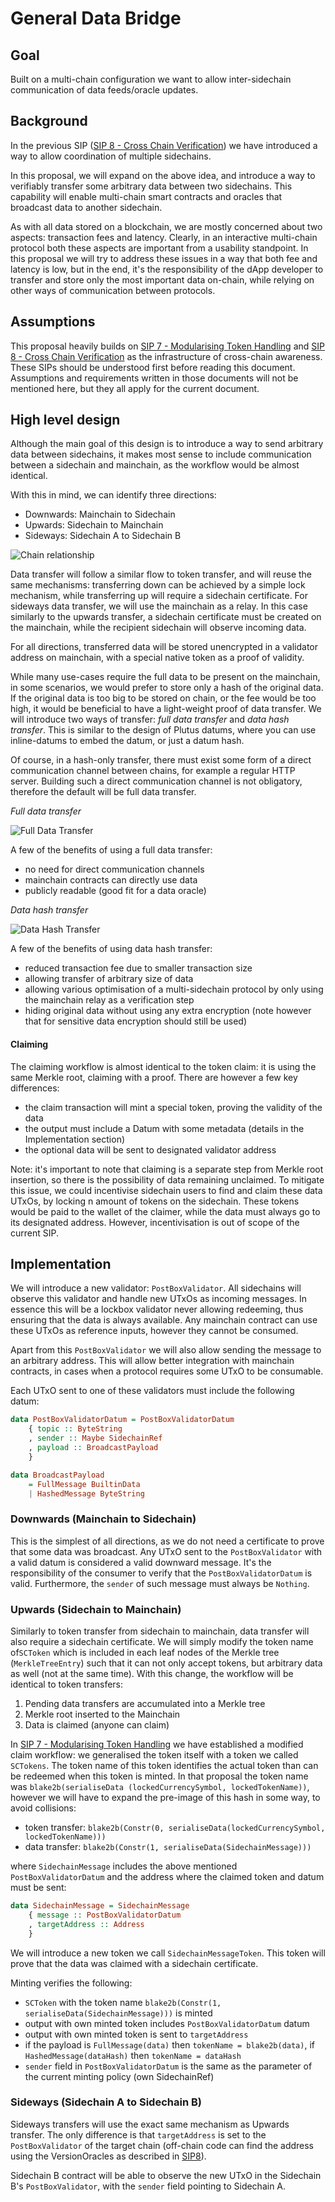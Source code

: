 # General Data Bridge

## Goal

Built on a multi-chain configuration we want to allow inter-sidechain
communication of data feeds/oracle updates.

## Background

In the previous SIP ([SIP 8 - Cross Chain Verification][crosschainver]) we have
introduced a way to allow coordination of multiple sidechains.

In this proposal, we will expand on the above idea, and introduce a way to
verifiably transfer some arbitrary data between two sidechains. This capability
will enable multi-chain smart contracts and oracles that broadcast data to
another sidechain.

As with all data stored on a blockchain, we are mostly concerned about two
aspects: transaction fees and latency. Clearly, in an interactive multi-chain
protocol both these aspects are important from a usability standpoint. In this
proposal we will try to address these issues in a way that both fee and latency
is low, but in the end, it's the responsibility of the dApp developer to
transfer and store only the most important data on-chain, while relying on
other ways of communication between protocols.

## Assumptions

This proposal heavily builds on [SIP 7 - Modularising Token Handling][modulartokens]
and [SIP 8 - Cross Chain Verification][crosschainver] as the infrastructure of
cross-chain awareness. These SIPs should be understood first before reading this
document. Assumptions and requirements written in those documents will not
be mentioned here, but they all apply for the current document.

##  High level design

Although the main goal of this design is to introduce a way to send arbitrary
data between sidechains, it makes most sense to include communication between
a sidechain and mainchain, as the workflow would be almost identical.

With this in mind, we can identify three directions:

- Downwards: Mainchain to Sidechain
- Upwards: Sidechain to Mainchain
- Sideways: Sidechain A to Sidechain B

![Chain relationship](./09-GeneralDataBridge/Relationship.svg)

Data transfer will follow a similar flow to token transfer, and will reuse the
same mechanisms: transferring down can be achieved by a simple lock mechanism,
while transferring up will require a sidechain certificate. For sideways data
transfer, we will use the mainchain as a relay. In this case similarly to the
upwards transfer, a sidechain certificate must be created on the mainchain,
while the recipient sidechain will observe incoming data.

For all directions, transferred data will be stored unencrypted in a validator
address on mainchain, with a special native token as a proof of validity.

While many use-cases require the full data to be present on the mainchain,
in some scenarios, we would prefer to store only a hash of the original
data. If the original data is too big to be stored on chain, or
the fee would be too high, it would be beneficial to have a light-weight proof
of data transfer. We will introduce two ways of transfer: _full data transfer_
and _data hash transfer_. This is similar to the design of Plutus datums, where
you can use inline-datums to embed the datum, or just a datum hash.

Of course, in a hash-only transfer, there must exist some form of a direct
communication channel between chains, for example a regular HTTP server. Building
such a direct communication channel is not obligatory, therefore the default
will be full data transfer.

_Full data transfer_

![Full Data Transfer](./09-GeneralDataBridge/FullData.svg)

A few of the benefits of using a full data transfer:
- no need for direct communication channels
- mainchain contracts can directly use data
- publicly readable (good fit for a data oracle)

_Data hash transfer_

![Data Hash Transfer](./09-GeneralDataBridge/HashOnly.svg)

A few of the benefits of using data hash transfer:
- reduced transaction fee due to smaller transaction size
- allowing transfer of arbitrary size of data
- allowing various optimisation of a multi-sidechain protocol by only using the
  mainchain relay as a verification step
- hiding original data without using any extra encryption (note however that
  for sensitive data encryption should still be used)

#### Claiming

The claiming workflow is almost identical to the token claim: it is using the
same Merkle root, claiming with a proof. There are however a few key differences:
- the claim transaction will mint a special token, proving the validity of the data
- the output must include a Datum with some metadata (details in the Implementation
  section)
- the optional data will be sent to designated validator address

Note: it's important to note that claiming is a separate step from Merkle root
insertion, so there is the possibility of data remaining unclaimed. To mitigate
this issue, we could incentivise sidechain users to find and claim these data
UTxOs, by locking n amount of tokens on the sidechain. These tokens would be
paid to the wallet of the claimer, while the data must always go to its
designated address. However, incentivisation is out of scope of the current SIP.

## Implementation

We will introduce a new validator: `PostBoxValidator`. All sidechains will
observe this validator and handle new UTxOs as incoming messages. In essence
this will be a lockbox validator never allowing redeeming, thus ensuring that
the data is always available. Any mainchain contract can use these UTxOs as
reference inputs, however they cannot be consumed.

Apart from this `PostBoxValidator` we will also allow sending the message to
an arbitrary address. This will allow better integration with mainchain
contracts, in cases when a protocol requires some UTxO to be consumable.

Each UTxO sent to one of these validators must include the following datum:

```haskell
data PostBoxValidatorDatum = PostBoxValidatorDatum
    { topic :: ByteString
    , sender :: Maybe SidechainRef
    , payload :: BroadcastPayload
    }

data BroadcastPayload
    = FullMessage BuiltinData
    | HashedMessage ByteString
```

### Downwards (Mainchain to Sidechain)

This is the simplest of all directions, as we do not need a certificate to prove
that some data was broadcast. Any UTxO sent to the `PostBoxValidator` with a
valid datum is considered a valid downward message. It's the responsibility of
the consumer to verify that the `PostBoxValidatorDatum` is valid. Furthermore,
the `sender` of such message must always be `Nothing`.

### Upwards (Sidechain to Mainchain)

Similarly to token transfer from sidechain to mainchain, data transfer will also
require a sidechain certificate. We will simply modify the token name of`SCToken`
which is included in each leaf nodes of the Merkle tree (`MerkleTreeEntry`) such
that it can not only accept tokens, but arbitrary data as well
(not at the same time). With this change, the workflow will be identical to
token transfers:

1. Pending data transfers are accumulated into a Merkle tree
2. Merkle root inserted to the Mainchain
3. Data is claimed (anyone can claim)

In [SIP 7 - Modularising Token Handling][modulartokens] we have established
a modified claim workflow: we generalised the token itself with a token we
called `SCTokens`. The token name of this token identifies the actual token
than can be redeemed when this token is minted. In that proposal the token name
was `blake2b(serialiseData (lockedCurrencySymbol, lockedTokenName))`, however
we will have to expand the pre-image of this hash in some way, to avoid
collisions:
- token transfer: `blake2b(Constr(0, serialiseData(lockedCurrencySymbol, lockedTokenName)))`
- data transfer: `blake2b(Constr(1, serialiseData(SidechainMessage)))`

where `SidechainMessage` includes the above mentioned `PostBoxValidatorDatum` and
the address where the claimed token and datum must be sent:

```haskell
data SidechainMessage = SidechainMessage
    { message :: PostBoxValidatorDatum
    , targetAddress :: Address
    }
```

We will introduce a new token we call `SidechainMessageToken`. This token will
prove that the data was claimed with a sidechain certificate.

Minting verifies the following:
- `SCToken` with the token name `blake2b(Constr(1, serialiseData(SidechainMessage)))`
  is minted
- output with own minted token includes `PostBoxValidatorDatum` datum
- output with own minted token is sent to `targetAddress`
- if the payload is `FullMessage(data)` then `tokenName = blake2b(data)`,
  if `HashedMessage(dataHash)` then `tokenName = dataHash`
- `sender` field in `PostBoxValidatorDatum` is the same as the parameter of the
  current minting policy (own SidechainRef)

### Sideways (Sidechain A to Sidechain B)

Sideways transfers will use the exact same mechanism as Upwards transfer.
The only difference is that `targetAddress` is set to the `PostBoxValidator`
of the target chain (off-chain code can find the address using the
VersionOracles as described in [SIP8][crosschainver]).

Sidechain B contract will be able to observe the new UTxO in the
Sidechain B's `PostBoxValidator`, with the `sender` field pointing to
Sidechain A.

[modulartokens]: ./07-ModularisingTokenHandling.md
[crosschainver]: ./08-CrossChainVerification.md
